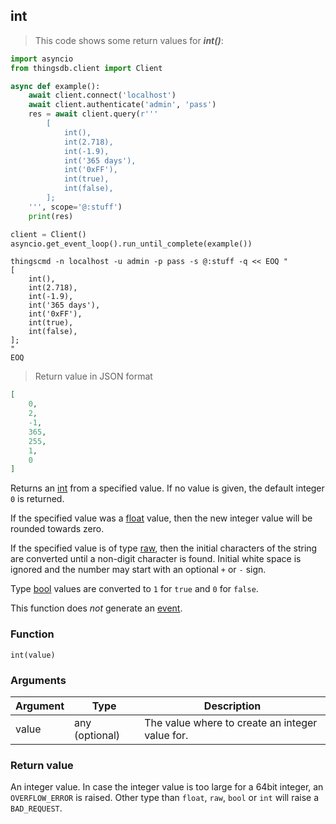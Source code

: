## int

> This code shows some return values for ***int()***:

```python
import asyncio
from thingsdb.client import Client

async def example():
    await client.connect('localhost')
    await client.authenticate('admin', 'pass')
    res = await client.query(r'''
        [
            int(),
            int(2.718),
            int(-1.9),
            int('365 days'),
            int('0xFF'),
            int(true),
            int(false),
        ];
    ''', scope='@:stuff')
    print(res)

client = Client()
asyncio.get_event_loop().run_until_complete(example())
```

```shell
thingscmd -n localhost -u admin -p pass -s @:stuff -q << EOQ "
[
    int(),
    int(2.718),
    int(-1.9),
    int('365 days'),
    int('0xFF'),
    int(true),
    int(false),
];
"
EOQ
```

> Return value in JSON format

```json
[
    0,
    2,
    -1,
    365,
    255,
    1,
    0
]
```

Returns an [int](#integer) from a specified value.
If no value is given, the default integer `0` is returned.

If the specified value was a [float](#floating-point) value, then the
new integer value will be rounded towards zero.

If the specified value is of type [raw](#string-raw), then the initial characters
of the string are converted until a non-digit character is found.
Initial white space is ignored and the number may start with an optional `+` or `-` sign.

Type [bool](#boolean) values are converted to `1` for `true` and `0` for `false`.

This function does *not* generate an [event](#events).

### Function
`int(value)`

### Arguments
Argument | Type | Description
-------- | ---- | -----------
value | any (optional) | The value where to create an integer value for.

### Return value
An integer value. In case the integer value is too large for a 64bit integer,
an `OVERFLOW_ERROR` is raised. Other type than `float`, `raw`, `bool` or `int`
will raise a `BAD_REQUEST`.
